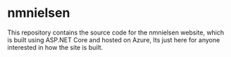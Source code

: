 # nmnielsen

This repository contains the source code for the nmnielsen website, which is built using ASP.NET Core and hosted on Azure,
Its just here for anyone interested in how the site is built.